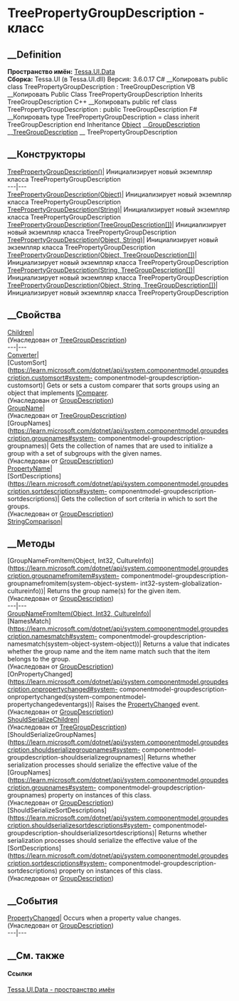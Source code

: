 # TreePropertyGroupDescription - класс
##  __Definition
 **Пространство имён:** [Tessa.UI.Data](N_Tessa_UI_Data.htm)  
 **Сборка:** Tessa.UI (в Tessa.UI.dll) Версия: 3.6.0.17
C# __Копировать
     public class TreePropertyGroupDescription : TreeGroupDescription
VB __Копировать
     Public Class TreePropertyGroupDescription
    	Inherits TreeGroupDescription
C++ __Копировать
     public ref class TreePropertyGroupDescription : public TreeGroupDescription
F# __Копировать
     type TreePropertyGroupDescription = 
        class
            inherit TreeGroupDescription
        end
Inheritance
    [Object](https://learn.microsoft.com/dotnet/api/system.object) __[GroupDescription](https://learn.microsoft.com/dotnet/api/system.componentmodel.groupdescription) __[TreeGroupDescription](T_Tessa_UI_Data_TreeGroupDescription.htm) __ TreePropertyGroupDescription
##  __Конструкторы
[TreePropertyGroupDescription()](M_Tessa_UI_Data_TreePropertyGroupDescription__ctor.htm)|
Инициализирует новый экземпляр класса TreePropertyGroupDescription  
---|---  
[TreePropertyGroupDescription(Object)](M_Tessa_UI_Data_TreePropertyGroupDescription__ctor_1.htm)|
Инициализирует новый экземпляр класса TreePropertyGroupDescription  
[TreePropertyGroupDescription(String)](M_Tessa_UI_Data_TreePropertyGroupDescription__ctor_5.htm)|
Инициализирует новый экземпляр класса TreePropertyGroupDescription  
[TreePropertyGroupDescription(TreeGroupDescription[])](M_Tessa_UI_Data_TreePropertyGroupDescription__ctor_7.htm)|
Инициализирует новый экземпляр класса TreePropertyGroupDescription  
[TreePropertyGroupDescription(Object,
String)](M_Tessa_UI_Data_TreePropertyGroupDescription__ctor_2.htm)|
Инициализирует новый экземпляр класса TreePropertyGroupDescription  
[TreePropertyGroupDescription(Object,
TreeGroupDescription[])](M_Tessa_UI_Data_TreePropertyGroupDescription__ctor_4.htm)|
Инициализирует новый экземпляр класса TreePropertyGroupDescription  
[TreePropertyGroupDescription(String,
TreeGroupDescription[])](M_Tessa_UI_Data_TreePropertyGroupDescription__ctor_6.htm)|
Инициализирует новый экземпляр класса TreePropertyGroupDescription  
[TreePropertyGroupDescription(Object, String,
TreeGroupDescription[])](M_Tessa_UI_Data_TreePropertyGroupDescription__ctor_3.htm)|
Инициализирует новый экземпляр класса TreePropertyGroupDescription  
##  __Свойства
[Children](P_Tessa_UI_Data_TreeGroupDescription_Children.htm)|  
(Унаследован от
[TreeGroupDescription](T_Tessa_UI_Data_TreeGroupDescription.htm))  
---|---  
[Converter](P_Tessa_UI_Data_TreePropertyGroupDescription_Converter.htm)|  
[CustomSort](https://learn.microsoft.com/dotnet/api/system.componentmodel.groupdescription.customsort#system-
componentmodel-groupdescription-customsort)| Gets or sets a custom comparer
that sorts groups using an object that implements
[IComparer](https://learn.microsoft.com/dotnet/api/system.collections.icomparer).  
(Унаследован от
[GroupDescription](https://learn.microsoft.com/dotnet/api/system.componentmodel.groupdescription))  
[GroupName](P_Tessa_UI_Data_TreeGroupDescription_GroupName.htm)|  
(Унаследован от
[TreeGroupDescription](T_Tessa_UI_Data_TreeGroupDescription.htm))  
[GroupNames](https://learn.microsoft.com/dotnet/api/system.componentmodel.groupdescription.groupnames#system-
componentmodel-groupdescription-groupnames)| Gets the collection of names that
are used to initialize a group with a set of subgroups with the given names.  
(Унаследован от
[GroupDescription](https://learn.microsoft.com/dotnet/api/system.componentmodel.groupdescription))  
[PropertyName](P_Tessa_UI_Data_TreePropertyGroupDescription_PropertyName.htm)|  
[SortDescriptions](https://learn.microsoft.com/dotnet/api/system.componentmodel.groupdescription.sortdescriptions#system-
componentmodel-groupdescription-sortdescriptions)| Gets the collection of sort
criteria in which to sort the groups.  
(Унаследован от
[GroupDescription](https://learn.microsoft.com/dotnet/api/system.componentmodel.groupdescription))  
[StringComparison](P_Tessa_UI_Data_TreePropertyGroupDescription_StringComparison.htm)|  
## __Методы
[GroupNameFromItem(Object, Int32,
CultureInfo)](https://learn.microsoft.com/dotnet/api/system.componentmodel.groupdescription.groupnamefromitem#system-
componentmodel-groupdescription-groupnamefromitem\(system-object-system-
int32-system-globalization-cultureinfo\))| Returns the group name(s) for the
given item.  
(Унаследован от
[GroupDescription](https://learn.microsoft.com/dotnet/api/system.componentmodel.groupdescription))  
---|---  
[GroupNameFromItem(Object, Int32,
CultureInfo)](M_Tessa_UI_Data_TreePropertyGroupDescription_GroupNameFromItem.htm)|  
[NamesMatch](https://learn.microsoft.com/dotnet/api/system.componentmodel.groupdescription.namesmatch#system-
componentmodel-groupdescription-namesmatch\(system-object-system-object\))|
Returns a value that indicates whether the group name and the item name match
such that the item belongs to the group.  
(Унаследован от
[GroupDescription](https://learn.microsoft.com/dotnet/api/system.componentmodel.groupdescription))  
[OnPropertyChanged](https://learn.microsoft.com/dotnet/api/system.componentmodel.groupdescription.onpropertychanged#system-
componentmodel-groupdescription-onpropertychanged\(system-componentmodel-
propertychangedeventargs\))| Raises the
[PropertyChanged](https://learn.microsoft.com/dotnet/api/system.componentmodel.groupdescription.propertychanged)
event.  
(Унаследован от
[GroupDescription](https://learn.microsoft.com/dotnet/api/system.componentmodel.groupdescription))  
[ShouldSerializeChildren](M_Tessa_UI_Data_TreeGroupDescription_ShouldSerializeChildren.htm)|  
(Унаследован от
[TreeGroupDescription](T_Tessa_UI_Data_TreeGroupDescription.htm))  
[ShouldSerializeGroupNames](https://learn.microsoft.com/dotnet/api/system.componentmodel.groupdescription.shouldserializegroupnames#system-
componentmodel-groupdescription-shouldserializegroupnames)| Returns whether
serialization processes should serialize the effective value of the
[GroupNames](https://learn.microsoft.com/dotnet/api/system.componentmodel.groupdescription.groupnames#system-
componentmodel-groupdescription-groupnames) property on instances of this
class.  
(Унаследован от
[GroupDescription](https://learn.microsoft.com/dotnet/api/system.componentmodel.groupdescription))  
[ShouldSerializeSortDescriptions](https://learn.microsoft.com/dotnet/api/system.componentmodel.groupdescription.shouldserializesortdescriptions#system-
componentmodel-groupdescription-shouldserializesortdescriptions)| Returns
whether serialization processes should serialize the effective value of the
[SortDescriptions](https://learn.microsoft.com/dotnet/api/system.componentmodel.groupdescription.sortdescriptions#system-
componentmodel-groupdescription-sortdescriptions) property on instances of
this class.  
(Унаследован от
[GroupDescription](https://learn.microsoft.com/dotnet/api/system.componentmodel.groupdescription))  
##  __События
[PropertyChanged](https://learn.microsoft.com/dotnet/api/system.componentmodel.groupdescription.propertychanged)|
Occurs when a property value changes.  
(Унаследован от
[GroupDescription](https://learn.microsoft.com/dotnet/api/system.componentmodel.groupdescription))  
---|---  
##  __См. также
#### Ссылки
[Tessa.UI.Data - пространство имён](N_Tessa_UI_Data.htm)
